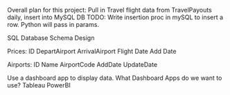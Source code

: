 Overall plan for this project:
Pull in Travel flight data from TravelPayouts daily, insert into MySQL DB
TODO:
    Write insertion proc in mySQL to insert a row. Python will pass in params.

SQL Database Schema Design

Prices:
    ID
    DepartAirport
    ArrivalAirport
    Flight Date
    Add Date

Airports:
    ID
    Name
    AirportCode
    AddDate
    UpdateDate


Use a dashboard app to display data. What Dashboard Apps do we want to use?
    Tableau
    PowerBI